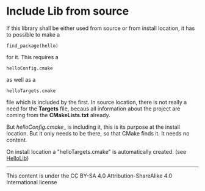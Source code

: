 # Include Lib from source

If this library shall be either used from source or from install location, it has to 
possible to make a 

    find_package(hello)

for it. This requires a 

    helloConfig.cmake

as well as a 

    helloTargets.cmake

file which is included by the first. In source location, there is not really a need 
for the __Targets__ file, becaus all information about the project are coming from 
the __CMakeLists.txt__ already. 

But _helloConfig.cmake__ is including it, this is its purpose at the install location. 
But it only needs to be there, so that CMake finds it. It needs no content. 

On install location a "helloTargets.cmake" is automatically created. (see [HelloLib](../../HelloLib/README.md)) 

---
This content is under the  CC BY-SA 4.0 Attribution-ShareAlike 4.0 International license